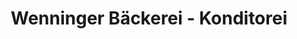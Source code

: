 ---
title: "Wenninger Bäckerei - Konditorei"
url: /schwechat/wenninger-baeckerei-konditorei/
shop: Bäckerei
---